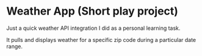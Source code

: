 
# Weather App (Short play project)

Just a quick weather API integration I did as a personal learning task.

It pulls and displays weather for a specific zip code during a particular date range.
